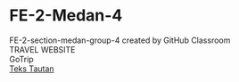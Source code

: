 # FE-2-Medan-4
FE-2-section-medan-group-4 created by GitHub Classroom<br>
TRAVEL WEBSITE <br>
GoTrip<br>
<a href="URL_tujuan">Teks Tautan</a>
